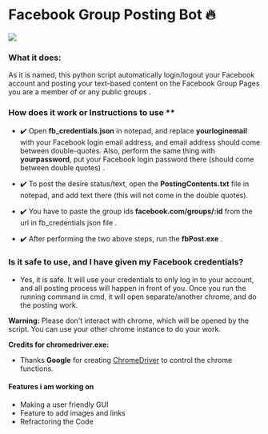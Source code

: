 # Facebook Group Posting Bot 🔥

![](demo_test.gif)

### What it does:
As it is named, this python script automatically login/logout your Facebook account and posting your text-based content on the Facebook Group Pages you are a member of or any public groups . 


### How does it work or Instructions to use **
  - ✔️ Open **fb_credentials.json** in notepad, and replace **yourloginemail** with your Facebook login email address, and email address should come between double-quotes. Also, perform the same thing with **yourpassword**, put your Facebook login password there (should come between double quotes) .
  
  - ✔️ To post the desire status/text, open the  **PostingContents.txt**  file in notepad, and add text there (this will not come in the double quotes).
  
  - ✔️ You have to paste the group ids  **facebook.com/groups/:id**   from the url in fb_credentials json file .
  
  - ✔️ After performing the two above steps, run the **fbPost.exe** .  
  

### Is it safe to use, and I have given my Facebook credentials?
- Yes, it is safe. It will use your credentials to only log in to your account, and all posting process will happen in front of you. Once you run the running command in cmd, it will open separate/another chrome, and do the posting work.

**Warning:** Please don't interact with chrome, which will be opened by the script. You can use your other chrome instance to do your work.


**Credits for chromedriver.exe:**
- Thanks **Google** for creating <a href="https://chromedriver.chromium.org/">ChromeDriver</a> to control the chrome functions.

#### Features i am working on

* Making a user friendly GUI 
* Feature to add images and links
* Refractoring the Code 





